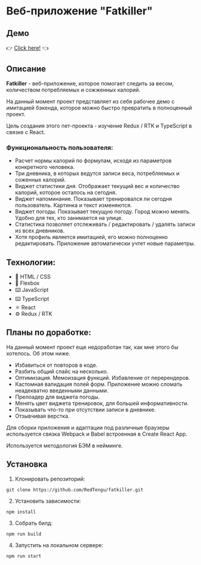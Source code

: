 # Веб-приложение "Fatkiller"

## Демо

👉 [Click here!](https://redtengu.github.io/fatkiller/) 👈

## Описание

**Fatkiller** - веб-приложение, которое помогает следить за весом, количеством потребляемых и сожженных калорий.

На данный момент проект представляет из себя рабочее демо с имитацией бэкенда, которое можно быстро превратить в полноценный проект.

Цель создания этого пет-проекта - изучение Redux / RTK и TypeScript в связке с React.

### Функциональность пользователя:
- Расчет нормы калорий по формулам, исходя из параметров конкретного человека.
- Три дневника, в которых ведутся записи веса, потребляемых и соженных калорий.
- Виджет статистики дня. Отображает текущий вес и количество калорий, которое осталось на сегодня.
- Виджет напоминание. Показывает тренировался ли сегодня пользователь. Картинка и текст изменяются. 
- Виджет погоды. Показывает текущую погоду. Город можно менять. Удобно для тех, кто занимается на улице.
- Статистика позволяет отслеживать / редактировать / удалять записи из всех дневников.
- Хотя профиль является имитацией, его можно полноценно редактировать. Приложение автоматически учтет новые параметры.

## Технологии:
* 🌌 HTML / CSS
* 💪 Flexbox
* ⌨️ JavaScript
* ⌨️ TypeScript
* ⚛ React
* ⚙ Redux / RTK

## Планы по доработке:

На данный момент проект еще недоработан так, как мне этого бы хотелось. Об этом ниже.

- Избавиться от повторов в коде.
- Разбить общий слайс на несколько.
- Оптимизация. Мемоизация функций. Избавление от перерендеров.
- Кастомная валидация полей форм. Приложение можно сломать неадекватно введенными данными.
- Прелоадер для виджета погоды.
- Менять цвет виджета тренировок, для большей информативности.
- Показывать что-то при отсутствии записи в дневнике.
- Отзывчивая верстка.

Для сборки приложения и адаптации под различные браузеры используется связка Webpack и Babel встроенная в Create React App.

Используется методология БЭМ в нейминге.

## Установка
1. Клонировать репозиторий:

````
git clone https://github.com/RedTengu/fatkiller.git
````

2. Установить зависимости:

````
npm install
````
    
3. Собрать билд:

````
npm run build
````
    
4. Запустить на локальном сервере:

````
npm run start
````
